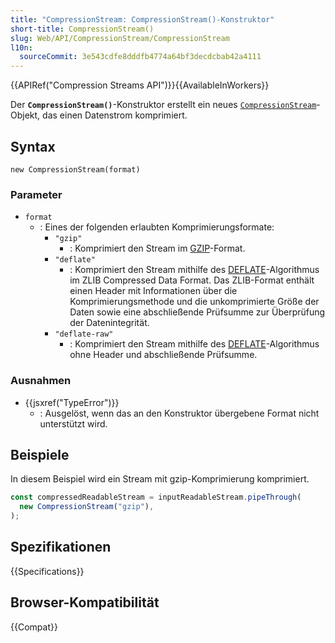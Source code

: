 ```yaml
---
title: "CompressionStream: CompressionStream()-Konstruktor"
short-title: CompressionStream()
slug: Web/API/CompressionStream/CompressionStream
l10n:
  sourceCommit: 3e543cdfe8dddfb4774a64bf3decdcbab42a4111
---
```


{{APIRef("Compression Streams API")}}{{AvailableInWorkers}}

Der **`CompressionStream()`**-Konstruktor erstellt ein neues [`CompressionStream`](/de/docs/Web/API/CompressionStream)-Objekt, das einen Datenstrom komprimiert.

## Syntax

```js-nolint
new CompressionStream(format)
```

### Parameter

- `format`
  - : Eines der folgenden erlaubten Komprimierungsformate:
    - `"gzip"`
      - : Komprimiert den Stream im [GZIP](https://www.rfc-editor.org/rfc/rfc1952)-Format.
    - `"deflate"`
      - : Komprimiert den Stream mithilfe des [DEFLATE](https://www.rfc-editor.org/rfc/rfc1950)-Algorithmus im ZLIB Compressed Data Format.
        Das ZLIB-Format enthält einen Header mit Informationen über die Komprimierungsmethode und die unkomprimierte Größe der Daten sowie eine abschließende Prüfsumme zur Überprüfung der Datenintegrität.
    - `"deflate-raw"`
      - : Komprimiert den Stream mithilfe des [DEFLATE](https://www.rfc-editor.org/rfc/rfc1951)-Algorithmus ohne Header und abschließende Prüfsumme.

### Ausnahmen

- {{jsxref("TypeError")}}
  - : Ausgelöst, wenn das an den Konstruktor übergebene Format nicht unterstützt wird.

## Beispiele

In diesem Beispiel wird ein Stream mit gzip-Komprimierung komprimiert.

```js
const compressedReadableStream = inputReadableStream.pipeThrough(
  new CompressionStream("gzip"),
);
```

## Spezifikationen

{{Specifications}}

## Browser-Kompatibilität

{{Compat}}
